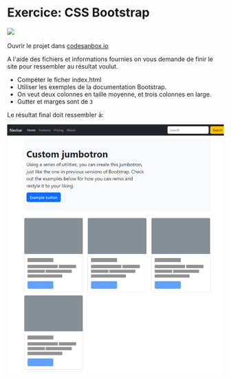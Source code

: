 # Exercice: CSS Bootstrap

[![](https://codesandbox.io/static/img/play-codesandbox.svg)](https://codesandbox.io/s/github/bfritscher/cours-html-exercices/tree/master/CSS_Bootstrap)

Ouvrir le projet dans [codesanbox.io](https://codesandbox.io/s/github/bfritscher/cours-html-exercices/tree/master/CSS_Bootstrap)

A l'aide des fichiers et informations fournies on vous demande de finir le site pour ressembler au résultat voulut.

- Compéter le ficher index.html
- Utiliser les exemples de la documentation Bootstrap.
- On veut deux colonnes en taille moyenne, et trois colonnes en large.
- Gutter et marges sont de `3`

Le résultat final doit ressembler à:

![](apercu.png)

